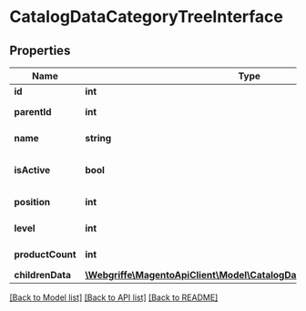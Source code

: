 # CatalogDataCategoryTreeInterface

## Properties
Name | Type | Description | Notes
------------ | ------------- | ------------- | -------------
**id** | **int** |  | [optional] 
**parentId** | **int** | Parent category ID | 
**name** | **string** | Category name | 
**isActive** | **bool** | Whether category is active | 
**position** | **int** | Category position | 
**level** | **int** | Category level | 
**productCount** | **int** | Product count | 
**childrenData** | [**\Webgriffe\MagentoApiClient\Model\CatalogDataCategoryTreeInterface[]**](CatalogDataCategoryTreeInterface.md) |  | 

[[Back to Model list]](../README.md#documentation-for-models) [[Back to API list]](../README.md#documentation-for-api-endpoints) [[Back to README]](../README.md)


